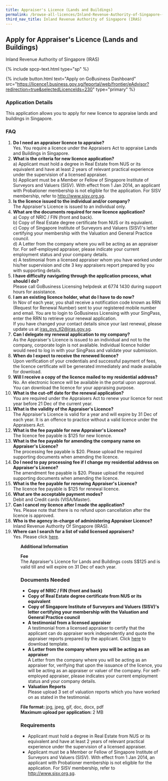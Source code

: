 ```yaml
---
title: Appraiser's Licence (Lands and Buildings)
permalink: /browse-all-licences/Inland-Revenue-Authority-of-Singapore-(IRAS)/Appraiser's-Licence-(Lands-and-Buildings)
third_nav_title: Inland Revenue Authority of Singapore (IRAS)
---
```


## Apply for Appraiser's Licence (Lands and Buildings)

Inland Revenue Authority of Singapore (IRAS)

{% include spcp-text.html type="sp" %}

{% include button.html text="Apply on GoBusiness Dashboard" src="https://licence1.business.gov.sg/feportal/web/frontier/eAdvisor?redirection=true&selectedLicenceIds=230" type="primary" %}

### Application Details

<p>This application allows you to apply for new licence to appraise lands and buildings in Singapore.</p>
 <H3>FAQ</strong></H3>
 <ol>
 <li><strong>Do I need an appraiser licence to appraise?</strong><BR>
 Yes. You require a licence under the Appraisers Act to appraise Lands and Buildings in Singapore.</li>
 <li><strong>What is the criteria for new licence application?</strong></BR>
 a) Applicant must hold a degree in Real Estate from NUS or its equivalent and have at least 2 years of relevant practical experience under the supervision of a licensed appraiser.<BR>
 b) Applicant must be a Member or Fellow of Singapore Institute of Surveyors and Valuers (SISV). With effect from 1 Jan 2014, an applicant with Probationer membership is not eligible for the application. For SISV membership, refer to <a href="http://www.sisv.org.sg/" target="_blank" rel="noopener">http://www.sisv.org.sg</a>.</li>
 <li><strong>Is the licence issued to the individual and/or company?</strong><BR>
 The Appraiser's Licence is issued to an individual only.</li>
 <li><strong>What are the documents required for new licence application?</strong><BR>
 a) Copy of NRIC / FIN (front and back).<br>
 b) Copy of Real Estate degree certificate from NUS or its equivalent.<br>
 c) Copy of Singapore Institute of Surveyors and Valuers (SISV)'s letter certifying your membership with the Valuation and General Practice council.<br>
 d) A Letter from the company where you will be acting as an appraiser for. For self-employed appraiser, please indicate your current employment status and your company details.<br>
 e) A testimonial from a licensed appraiser whom you have worked under his/her supervision and cite 3 key appraisers report prepared by you with supporting details.<br></li>
 <li><strong>I have difficulty navigating through the application process, what should I do?</strong><br>
 Please call GoBusiness Licensing helpdesk at 6774 1430 during support hours for assistance.</li>
 <li><strong>I am an existing licence holder, what do I have to do now?</strong><br>
 In Nov of each year, you shall receive a notification code known as RRN (Request for Renewal Number) sent to your registered mobile number and email. You are to login to GoBusiness Licensing with your SingPass, enter the RRN to retrieve your renewal application.<br>
 If you have changed your contact details since your last renewal, please update us at <a href="mailto:iras_pvs_tl2@iras.gov.sg" target="_blank" rel="noopener">iras_pvs_tl2@iras.gov.sg</a>.</li>
 <li><strong>Can I delegate my renewal application to my company?</strong><br>
 As the Appraiser's Licence is issued to an individual and not to the company, corporate login is not available. Individual licence holder would need to log in with your SingPass and validate your submission.</li>
 <li><strong>When do I expect to receive the renewed licence?</strong><br>
 Upon verification of your credentials and successful payment of fees, the licence certificate will be generated immediately and made available for download.</li>
 <li><strong>Will I receive a copy of the licence mailed to my residential address?</strong><br>
 No. An electronic licence will be available in the portal upon approval. You can download the licence for your appraising purpose.</li>
 <li><strong>What is the cut-off date for the renewal application?</strong><br>
 You are required under the Appraisers Act to renew your licence for next year before 21 Dec of the current year.</li>
 <li><strong>What is the validity of the Appraiser's Licence?</strong><br>
 The Appraiser's Licence is valid for a year and will expire by 31 Dec of each year. It is an offence to practice without a valid licence under the Appraisers Act.</li>
 <li><strong>What is the fee payable for new Appraiser's Licence?</strong><br>
 The licence fee payable is $125 for new licence.</li>
 <li><strong>What is the fee payable for amending the company name on Appraiser's Licence?</strong><br>
 The processing fee payable is $20. Please upload the required supporting documents when amending the licence.</li>
 <li><strong>Do I need to pay processing fee if I change my residential address on Appraiser's Licence?</strong><br>
 The amendment fee payable is $20. Please upload the required supporting documents when amending the licence.</li>
 <li><strong>What is the fee payable for renewing Appraiser's Licence?</strong><br>
 The licence fee payable is $125 for renewal licence.</li>
 <li><strong>What are the acceptable payment modes?</strong><br>
 Debit and Credit cards (VISA/Master).</li>
 <li><strong>Can I cancel my licence after I made the application?</strong><br>
 Yes. Please note that there is no refund upon cancellation after the licence is approved.</li>
 <li><strong>Who is the agency in-charge of administering Appraiser Licence?</strong><br>
 Inland Revenue Authority Of Singapore (IRAS).</li>
 <li><strong>Where can I search for a list of valid licensed appraisers?</strong><br>
 Yes. Please click <a href="https://licence1.business.gov.sg/feportal/web/frontier/appraisers-enquiry-search" target="_blank" rel="noopener">here</a>.</li>
 <ol>

**Additional Information**

<p><strong>Fee</strong><br />
 The Appraiser's Licence for Lands and Buildings costs S$125 and is valid till and will expire on 31 Dec of each year.</p>

### Documents Needed

<ul>
 <li><strong>Copy of NRIC / FIN (front and back)</strong></li>
 <li><strong>Copy of Real Estate degree certificate from NUS or its equivalent</strong></li>
 <li><strong>Copy of Singapore Institute of Surveyors and Valuers (SISV)'s letter certifying your membership with the Valuation and General Practice council</strong></li>
 <li><strong>A testimonial from a licensed appraiser</strong><br>A testimonial from a licensed appraiser to certify that the applicant can do appraiser work independently and quote the appraiser reports prepared by the applicant. Click <a href="https://www.iras.gov.sg/irashome/uploadedFiles/IRASHome/Property/Property_professionals/Appraisers_Valuers/Form-Testimonial%20from%20Licensed%20Appraiser.pdf"target="_blank" rel="noopener">here</a> to download template.</li>
 <li><strong>A Letter from the company where you will be acting as an appraiser</strong><br>A Letter from the company where you will be acting as an appraiser for, verifying that upon the issuance of the licence, you will be acting as an appraiser or valuer of the company. For self-employed appraiser, please indicates your current employment status and your company details.</li>
 <li><strong>Valuation Reports</strong><br>Please upload 3 set of valuation reports which you have worked on as stated in the testimonial.</li>
 </ul>
 <p><strong>File format: </strong>jpg, jpeg, gif, doc, docx, pdf<br>
 <strong>Maximum upload per application: </strong>2 MB</p>

### Requirements

<ul>
 <li>Applicant must hold a degree in Real Estate from NUS or its equivalent and have at least 2 years of relevant practical experience under the supervision of a licensed appraiser.</li>
 <li>Applicant must be a Member or Fellow of Singapore Institute of Surveyors and Valuers (SISV). With effect from 1 Jan 2014, an applicant with Probationer membership is not eligible for the application. For SISV membership, refer to <a href="http://www.sisv.org.sg">http://www.sisv.org.sg</a>.</li>
 </ul>

